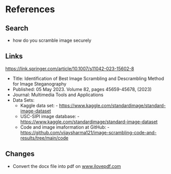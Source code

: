 References
==========

## Search ##

 - how do you scramble image securely

## Links ##

https://link.springer.com/article/10.1007/s11042-023-15602-8
 - Title: Identification of Best Image Scrambling and Descrambling Method for Image Steganography
 - Published: 05 May 2023. Volume 82, pages 45659-45678, (2023)
 - Journal: Multimedia Tools and Applications
 - Data Sets:
   - Kaggle data set: - https://www.kaggle.com/standardimage/standard-image-dataset
   - USC-SIPI image database: - https://www.kaggle.com/standardimage/standard-image-dataset
   - Code and image imaformation at GitHub: - https://github.com/vijaysharma121/image-scrambling-code-and-results/tree/main/code

## Changes ##

 - Convert the docx file into pdf on www.ilovepdf.com

